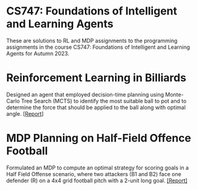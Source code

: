 # CS747: Foundations of Intelligent and Learning Agents
These are solutions to RL and MDP assignments to the programming assignments in the course CS747: Foundations of Intelligent and Learning Agents for Autumn 2023.
# Reinforcement Learning in Billiards
Designed an agent that employed decision-time planning using Monte-Carlo Tree Search (MCTS) to identify the most suitable ball to pot and to determine the force that should be applied to the ball along with optimal angle.  [[Report](https://github.com/Vansh28Kapoor/Reinforcement-Learning/blob/main/Reinforcement%20Learning%20on%20Billiards/report.pdf)]
# MDP Planning on Half-Field Offence Football
Formulated an MDP to compute an optimal strategy for scoring goals in a Half Field Offense scenario, where two attackers (B1 and B2) face one defender (R) on a 4x4 grid football pitch with a 2-unit long goal. [[Report]](https://github.com/Vansh28Kapoor/Reinforcement-Learning/blob/main/MDP%20planning%20in%20Football/report.pdf)
